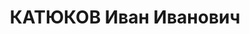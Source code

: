 ---
title: КАТЮКОВ Иван Иванович
description: "Род. в 1889 г., Тула, русский, образование высшее, б/п, ТИИ, профессор.\
  \ Проживал: Томск. \n  Арестован 3 сентября 1936 г. \n  Приговорен: 27 апреля 1937\
  \ г., обв.: троцк. фаш-терр. орг-я. \n  Приговор: расстрел Расстрелян 28 апреля\
  \ 1937 г. Реабилитирован 2 апреля 1957 г."
---
